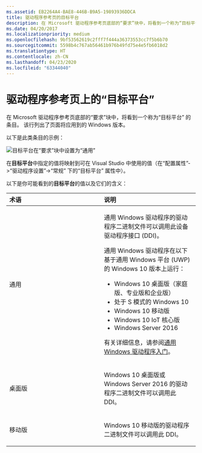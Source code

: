 ```yaml
---
ms.assetid: EB2264A4-BAE8-446B-B9A5-19893936DDCA
title: 驱动程序参考页的目标平台
description: 在 Microsoft 驱动程序参考页底部的“要求”块中，将看到一个称为“目标平台”的条目。
ms.date: 04/20/2017
ms.localizationpriority: medium
ms.openlocfilehash: 9bf53562619c2fff7f444a36373553cc7f5b6b70
ms.sourcegitcommit: 5598b4c767ab56461b976b49fd75e4e5fb6018d2
ms.translationtype: HT
ms.contentlocale: zh-CN
ms.lasthandoff: 04/23/2020
ms.locfileid: "63344040"
---
```

# <a name="target-platform-on-driver-reference-pages"></a>驱动程序参考页上的“目标平台”

在 Microsoft 驱动程序参考页底部的“要求”块中，将看到一个称为“目标平台”  的条目。 该行列出了页面将应用到的 Windows 版本。

以下是此类条目的示例：

![目标平台在“要求”块中设置为“通用”](images/TargetPlatform.png)

在**目标平台**中指定的值将映射到可在 Visual Studio 中使用的值（在“配置属性”-&gt;“驱动程序设置”-&gt;“常规”  下的“目标平台”  属性中）。

以下是你可能看到的**目标平台**的值以及它们的含义：

<table>
<colgroup>
<col width="50%" />
<col width="50%" />
</colgroup>
<thead>
<tr class="header">
<th align="left">术语</th>
<th align="left">说明</th>
</tr>
</thead>
<tbody>
<tr class="odd">
<td align="left"><p><span id="Universal"></span><span id="universal"></span><span id="UNIVERSAL"></span>通用</p></td>
<td align="left"><p>通用 Windows 驱动程序的驱动程序二进制文件可以调用此设备驱动程序接口 (DDI)。</p>
<p>通用 Windows 驱动程序在以下基于通用 Windows 平台 (UWP) 的 Windows 10 版本上运行：</p>
<ul>
<li>Windows 10 桌面版（家庭版、专业版和企业版）</li>
<li>处于 S 模式的 Windows 10</li>
<li>Windows 10 移动版</li>
<li>Windows 10 IoT 核心版</li>
<li>Windows Server 2016</li>
</ul>
<p>有关详细信息，请参阅<a href="getting-started-with-universal-drivers.md" data-raw-source="[Getting Started with Universal Windows drivers](getting-started-with-universal-drivers.md)">通用 Windows 驱动程序入门</a>。</p></td>
</tr>
<tr class="even">
<td align="left"><p><span id="Desktop"></span><span id="desktop"></span><span id="DESKTOP"></span>桌面版</p></td>
<td align="left"><p>Windows 10 桌面版或 Windows Server 2016 的驱动程序二进制文件可以调用此 DDI。</p></td>
</tr>
<tr class="odd">
<td align="left"><p><span id="Mobile"></span><span id="mobile"></span><span id="MOBILE"></span>移动版</p></td>
<td align="left"><p>Windows 10 移动版的驱动程序二进制文件可以调用此 DDI。</p></td>
</tr>
</tbody>
</table>

 

 

 






